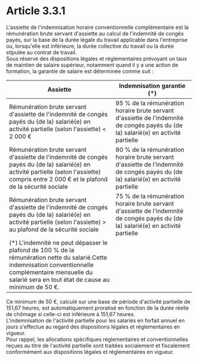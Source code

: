 # Article 3.3.1

 L'assiette de l'indemnisation horaire conventionnelle complémentaire est la rémunération brute servant d'assiette au calcul de l'indemnité de congés payés, sur la base de la durée légale du travail applicable dans l'entreprise ou, lorsqu'elle est inférieure, la durée collective du travail ou la durée stipulée au contrat de travail.  
 Sous réserve des dispositions légales et réglementaires prévoyant un taux de maintien de salaire supérieur, notamment quand il y a une action de formation, la garantie de salaire est déterminée comme suit :  


  


| Assiette | Indemnisation garantie (\*) |
| --- | --- |
| Rémunération brute servant d'assiette de l'indemnité de congés payés du (de la) salarié(e) en activité partielle (selon l'assiette) < 2 000 € | 95 % de la rémunération horaire brute servant d'assiette de l'indemnité de congés payés du (de la) salarié(e) en activité partielle |
| Rémunération brute servant d'assiette de l'indemnité de congés payés du (de la) salarié(e) en activité partielle (selon l'assiette) compris entre 2 000 € et le plafond de la sécurité sociale | 80 % de la rémunération horaire brute servant d'assiette de l'indemnité de congés payés du (de la) salarié(e) en activité partielle |
| Rémunération brute servant d'assiette de l'indemnité de congés payés du (de la) salarié(e) en activité partielle (selon l'assiette) > au plafond de la sécurité sociale | 75 % de la rémunération horaire brute servant d'assiette de l'indemnité de congés payés du (de la) salarié(e) en activité partielle |
| (\*) L'indemnité ne peut dépasser le plafond de 100 % de la rémunération nette du salarié.Cette indemnisation conventionnelle complémentaire mensuelle du salarié sera en tout état de cause au minimum de 50 €. |

  
 Ce minimum de 50 €, calculé sur une base de période d'activité partielle de 151,67 heures, est automatiquement proratisé en fonction de la durée réelle de chômage si celle-ci est inférieure à 151,67 heures.  
 L'indemnisation de l'activité partielle pour les salariés en forfait annuel en jours s'effectue au regard des dispositions légales et réglementaires en vigueur.  
 Pour rappel, les allocations spécifiques réglementaires et conventionnelles reçues au titre de l'activité partielle sont traitées socialement et fiscalement conformément aux dispositions légales et réglementaires en vigueur.  


